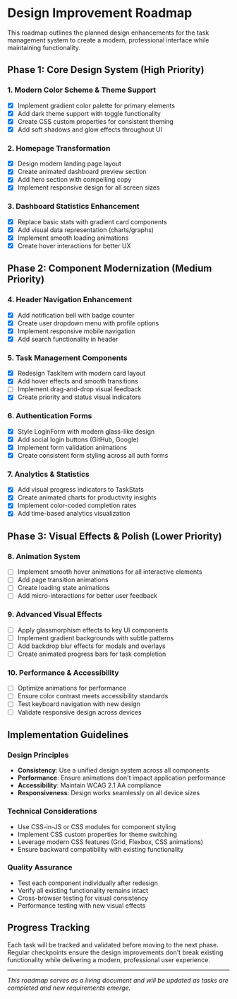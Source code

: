 # Design Improvement Roadmap

This roadmap outlines the planned design enhancements for the task management system to create a modern, professional interface while maintaining functionality.

## Phase 1: Core Design System (High Priority)

### 1. Modern Color Scheme & Theme Support
- [x] Implement gradient color palette for primary elements
- [x] Add dark theme support with toggle functionality
- [x] Create CSS custom properties for consistent theming
- [x] Add soft shadows and glow effects throughout UI

### 2. Homepage Transformation
- [x] Design modern landing page layout
- [x] Create animated dashboard preview section
- [x] Add hero section with compelling copy
- [x] Implement responsive design for all screen sizes

### 3. Dashboard Statistics Enhancement
- [x] Replace basic stats with gradient card components
- [x] Add visual data representation (charts/graphs)
- [x] Implement smooth loading animations
- [x] Create hover interactions for better UX

## Phase 2: Component Modernization (Medium Priority)

### 4. Header Navigation Enhancement
- [x] Add notification bell with badge counter
- [x] Create user dropdown menu with profile options
- [x] Implement responsive mobile navigation
- [x] Add search functionality in header

### 5. Task Management Components
- [x] Redesign TaskItem with modern card layout
- [x] Add hover effects and smooth transitions
- [ ] Implement drag-and-drop visual feedback
- [x] Create priority and status visual indicators

### 6. Authentication Forms
- [x] Style LoginForm with modern glass-like design
- [x] Add social login buttons (GitHub, Google)
- [x] Implement form validation animations
- [x] Create consistent form styling across all auth forms

### 7. Analytics & Statistics
- [x] Add visual progress indicators to TaskStats
- [x] Create animated charts for productivity insights
- [x] Implement color-coded completion rates
- [x] Add time-based analytics visualization

## Phase 3: Visual Effects & Polish (Lower Priority)

### 8. Animation System
- [ ] Implement smooth hover animations for all interactive elements
- [ ] Add page transition animations
- [ ] Create loading state animations
- [ ] Add micro-interactions for better user feedback

### 9. Advanced Visual Effects
- [ ] Apply glassmorphism effects to key UI components
- [ ] Implement gradient backgrounds with subtle patterns
- [ ] Add backdrop blur effects for modals and overlays
- [ ] Create animated progress bars for task completion

### 10. Performance & Accessibility
- [ ] Optimize animations for performance
- [ ] Ensure color contrast meets accessibility standards
- [ ] Test keyboard navigation with new design
- [ ] Validate responsive design across devices

## Implementation Guidelines

### Design Principles
- **Consistency**: Use a unified design system across all components
- **Performance**: Ensure animations don't impact application performance
- **Accessibility**: Maintain WCAG 2.1 AA compliance
- **Responsiveness**: Design works seamlessly on all device sizes

### Technical Considerations
- Use CSS-in-JS or CSS modules for component styling
- Implement CSS custom properties for theme switching
- Leverage modern CSS features (Grid, Flexbox, CSS animations)
- Ensure backward compatibility with existing functionality

### Quality Assurance
- Test each component individually after redesign
- Verify all existing functionality remains intact
- Cross-browser testing for visual consistency
- Performance testing with new visual effects

## Progress Tracking

Each task will be tracked and validated before moving to the next phase. Regular checkpoints ensure the design improvements don't break existing functionality while delivering a modern, professional user experience.

---

*This roadmap serves as a living document and will be updated as tasks are completed and new requirements emerge.*